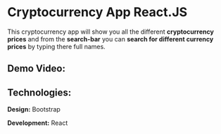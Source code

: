 # Cryptocurrency App React.JS

This cryptocurrency app will show you all the different **cryptocurrency
prices** and from the **search-bar** you can **search for different
currency prices** by typing there full names.

## Demo Video:

## Technologies:

**Design:** Bootstrap

**Development:** React
